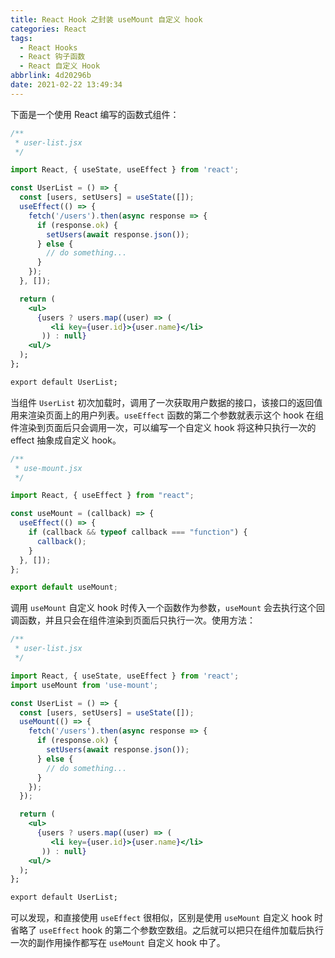 ```yaml
---
title: React Hook 之封装 useMount 自定义 hook
categories: React
tags:
  - React Hooks
  - React 钩子函数
  - React 自定义 Hook
abbrlink: 4d20296b
date: 2021-02-22 13:49:34
---
```


下面是一个使用 React 编写的函数式组件：

```jsx
/**
 * user-list.jsx
 */

import React, { useState, useEffect } from 'react';

const UserList = () => {
  const [users, setUsers] = useState([]);
  useEffect(() => {
    fetch('/users').then(async response => {
      if (response.ok) {
        setUsers(await response.json());
      } else {
        // do something...
      }
    });
  }, []);

  return (
    <ul>
      {users ? users.map((user) => (
         <li key={user.id}>{user.name}</li>
       )) : null}
    <ul/>
  );
};

export default UserList;
```

<!-- more -->

当组件 `UserList` 初次加载时，调用了一次获取用户数据的接口，该接口的返回值用来渲染页面上的用户列表。`useEffect` 函数的第二个参数就表示这个 hook 在组件渲染到页面后只会调用一次，可以编写一个自定义 hook 将这种只执行一次的 effect 抽象成自定义 hook。

```jsx
/**
 * use-mount.jsx
 */

import React, { useEffect } from "react";

const useMount = (callback) => {
  useEffect(() => {
    if (callback && typeof callback === "function") {
      callback();
    }
  }, []);
};

export default useMount;
```

调用 `useMount` 自定义 hook 时传入一个函数作为参数，`useMount` 会去执行这个回调函数，并且只会在组件渲染到页面后只执行一次。使用方法：

```jsx
/**
 * user-list.jsx
 */

import React, { useState, useEffect } from 'react';
import useMount from 'use-mount';

const UserList = () => {
  const [users, setUsers] = useState([]);
  useMount(() => {
    fetch('/users').then(async response => {
      if (response.ok) {
        setUsers(await response.json());
      } else {
        // do something...
      }
    });
  });

  return (
    <ul>
      {users ? users.map((user) => (
         <li key={user.id}>{user.name}</li>
       )) : null}
    <ul/>
  );
};

export default UserList;
```

可以发现，和直接使用 `useEffect` 很相似，区别是使用 `useMount` 自定义 hook 时省略了 `useEffect` hook 的第二个参数空数组。之后就可以把只在组件加载后执行一次的副作用操作都写在 `useMount` 自定义 hook 中了。
